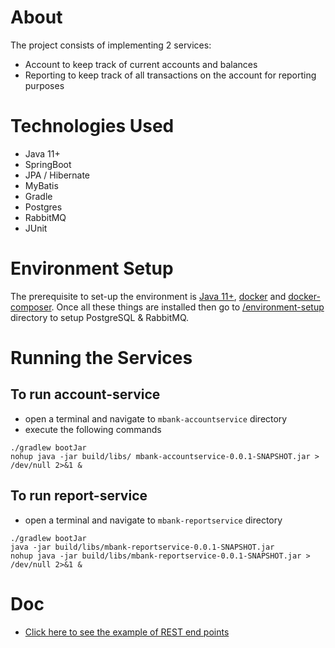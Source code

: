 # About 
The project consists of implementing 2 services:
 - Account to keep track of current accounts and balances
 - Reporting to keep track of all transactions on the account for reporting purposes
 
# Technologies Used
  - Java 11+
  - SpringBoot
  - JPA / Hibernate
  - MyBatis
  - Gradle
  - Postgres
  - RabbitMQ
  - JUnit
  
# Environment Setup 
The prerequisite to set-up the environment is [Java 11+](https://www.google.com/search?sxsrf=ALeKk00w29150FaDFXOwluYtW26vardUFg%3A1601836529895&ei=8RV6X6n9Ne_jkgWJjaTQBQ&q=jdk+14+setup&oq=jdk+14+setup&gs_lcp=CgZwc3ktYWIQAzICCAA6BAgAEEc6BwgAEBQQhwJQ7zlYykBgqEJoAHADeACAAZoBiAGYBZIBAzAuNZgBAKABAaoBB2d3cy13aXrIAQjAAQE&sclient=psy-ab&ved=0ahUKEwjpueiKypvsAhXvsaQKHYkGCVoQ4dUDCA0&uact=5),  [docker](https://docs.docker.com/get-docker/) and [docker-composer](https://docs.docker.com/compose/install/). Once all these things are installed then go to [/environment-setup](https://github.com/forhadmethun/mbank/tree/master/environment-setup) directory to setup PostgreSQL & RabbitMQ. 

# Running the Services
## To run account-service
 - open a terminal and navigate to `mbank-accountservice` directory
 - execute the following commands
```
./gradlew bootJar
nohup java -jar build/libs/ mbank-accountservice-0.0.1-SNAPSHOT.jar > /dev/null 2>&1 &
```
## To run report-service
 - open a terminal and navigate to `mbank-reportservice` directory

```
./gradlew bootJar
java -jar build/libs/mbank-reportservice-0.0.1-SNAPSHOT.jar
nohup java -jar build/libs/mbank-reportservice-0.0.1-SNAPSHOT.jar > /dev/null 2>&1 &
```
# Doc
 - [Click here to see the example of REST end points](https://documenter.getpostman.com/view/902298/TVRg6p2h#95a5f8e7-097e-49d2-be9c-38f37bb1f31f)
